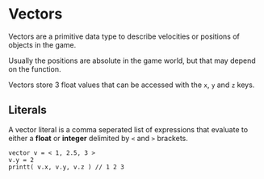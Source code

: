 # Vectors

Vectors are a primitive data type to describe velocities or positions of
objects in the game.

Usually the positions are absolute in the game world, but that may
depend on the function.

Vectors store 3 float values that can be accessed with the `x`, `y` and
`z` keys.

## Literals

A vector literal is a comma seperated list of expressions that evaluate
to either a **float** or **integer** delimited by `<` and `>` brackets.

``` 
vector v = < 1, 2.5, 3 >
v.y = 2
printt( v.x, v.y, v.z ) // 1 2 3
```
